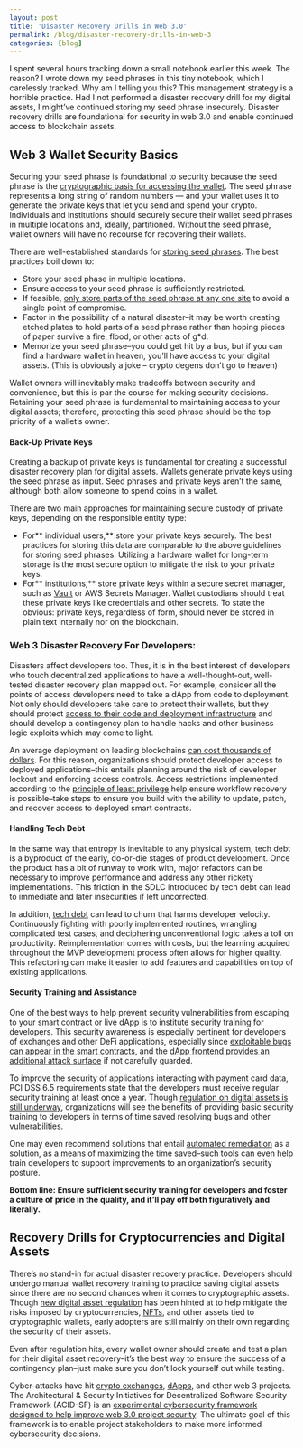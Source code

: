 ```yaml
---
layout: post
title: 'Disaster Recovery Drills in Web 3.0'
permalink: /blog/disaster-recovery-drills-in-web-3
categories: [blog]
---
```


I spent several hours tracking down a small notebook earlier this week. The reason? I wrote down my seed phrases in this tiny notebook, which I carelessly tracked. Why am I telling you this? This management strategy is a horrible practice. Had I not performed a disaster recovery drill for my digital assets, I might’ve continued storing my seed phrase insecurely. Disaster recovery drills are foundational for security in web 3.0 and enable continued access to blockchain assets. 


## Web 3 Wallet Security Basics

Securing your seed phrase is foundational to security because the seed phrase is the [cryptographic basis for accessing the wallet](https://getcoinplate.com/blog/is-a-seed-phrase-the-same-as-a-private-key-the-ultimate-guide-to-private-keys-and-recovery-seed-phrases/). The seed phrase represents a long string of random numbers — and your wallet uses it to generate the private keys that let you send and spend your crypto. Individuals and institutions should securely secure their wallet seed phrases in multiple locations and, ideally, partitioned. Without the seed phrase, wallet owners will have no recourse for recovering their wallets.

There are well-established standards for [storing seed phrases](https://www.coinbase.com/learn/crypto-basics/what-is-a-seed-phrase). The best practices boil down to:



* Store your seed phase in multiple locations.
* Ensure access to your seed phrase is sufficiently restricted.
* If feasible, [only store parts of the seed phrase at any one site](https://bitcoin.stackexchange.com/questions/60540/practical-way-to-split-a-bip39-seed-into-a-2-out-of-3-factor-auth) to avoid a single point of compromise.
* Factor in the possibility of a natural disaster–it may be worth creating etched plates to hold parts of a seed phrase rather than hoping pieces of paper survive a fire, flood, or other acts of g*d.
* Memorize your seed phrase–you could get hit by a bus, but if you can find a hardware wallet in heaven, you’ll have access to your digital assets. (This is obviously a joke – crypto degens don’t go to heaven)

Wallet owners will inevitably make tradeoffs between security and convenience, but this is par the course for making security decisions. Retaining your seed phrase is fundamental to maintaining access to your digital assets; therefore, protecting this seed phrase should be the top priority of a wallet’s owner. 


#### Back-Up Private Keys

Creating a backup of private keys is fundamental for creating a successful disaster recovery plan for digital assets. Wallets generate private keys using the seed phrase as input. Seed phrases and private keys aren’t the same, although both allow someone to spend coins in a wallet. 

There are two main approaches for maintaining secure custody of private keys, depending on the responsible entity type:



* For** individual users,** store your private keys securely. The best practices for storing this data are comparable to the above guidelines for storing seed phrases. Utilizing a hardware wallet for long-term storage is the most secure option to mitigate the risk to your private keys.
* For** institutions,** store private keys within a secure secret manager, such as [Vault](https://www.vaultproject.io/) or AWS Secrets Manager. Wallet custodians should treat these private keys like credentials and other secrets. To state the obvious: private keys, regardless of form, should never be stored in plain text internally nor on the blockchain.


### Web 3 Disaster Recovery For Developers:

Disasters affect developers too. Thus, it is in the best interest of developers who touch decentralized applications to have a well-thought-out, well-tested disaster recovery plan mapped out. For example, consider all the points of access developers need to take a dApp from code to deployment. Not only should developers take care to protect their wallets, but they should protect [access to their code and deployment infrastructure](https://www.preethikasireddy.com/post/the-architecture-of-a-web-3-0-application) and should develop a contingency plan to handle hacks and other business logic exploits which may come to light.

An average deployment on leading blockchains [can cost thousands of dollars](https://medium.com/scrappy-squirrels/estimating-smart-contract-costs-f65acf818c26). For this reason, organizations should protect developer access to deployed applications–this entails planning around the risk of developer lockout and enforcing access controls. Access restrictions implemented according to the [principle of least privilege](https://cycode.com/blog/using-the-principle-of-least-privilege-for-maximum-security/?utm_source=rss&utm_medium=rss&utm_campaign=using-the-principle-of-least-privilege-for-maximum-security) help ensure workflow recovery is possible–take steps to ensure you build with the ability to update, patch, and recover access to deployed smart contracts.


#### Handling Tech Debt

In the same way that entropy is inevitable to any physical system, tech debt is a byproduct of the early, do-or-die stages of product development. Once the product has a bit of runway to work with, major refactors can be necessary to improve performance and address any other rickety implementations. This friction in the SDLC introduced by tech debt can lead to immediate and later insecurities if left uncorrected.

In addition, [tech debt](https://en.wikipedia.org/wiki/Technical_debt) can lead to churn that harms developer velocity. Continuously fighting with poorly implemented routines, wrangling complicated test cases, and deciphering unconventional logic takes a toll on productivity. Reimplementation comes with costs, but the learning acquired throughout the MVP development process often allows for higher quality. This refactoring can make it easier to add features and capabilities on top of existing applications.


#### Security Training and Assistance

One of the best ways to help prevent security vulnerabilities from escaping to your smart contract or live dApp is to institute security training for developers. This security awareness is especially pertinent for developers of exchanges and other DeFi applications, especially since [exploitable bugs can appear in the smart contracts](https://arstechnica.com/information-technology/2021/12/hackers-drain-31-million-from-cryptocurrency-service-monox-finance/), and the [dApp frontend provides an additional attack surface](https://forkbomb.io/blog/pastejacking-smart-contracts) if not carefully guarded. 

To improve the security of applications interacting with payment card data, PCI DSS 6.5 requirements state that the developers must receive regular security training at least once a year. Though [regulation on digital assets is still underway](https://forkbomb.io/blog/crypto-executive-order-explained), organizations will see the benefits of providing basic security training to developers in terms of time saved resolving bugs and other vulnerabilities. 

One may even recommend solutions that entail [automated remediation](https://cycode.com/blog/cycode-workflows/) as a solution, as a means of maximizing the time saved–such tools can even help train developers to support improvements to an organization’s security posture.

**Bottom line: Ensure sufficient security training for developers and foster a culture of pride in the quality, and it’ll pay off both figuratively and literally.**


## Recovery Drills for Cryptocurrencies and Digital Assets

There’s no stand-in for actual disaster recovery practice. Developers should undergo manual wallet recovery training to practice saving digital assets since there are no second chances when it comes to cryptographic assets. Though [new digital asset regulation](forkbomb.io) has been hinted at to help mitigate the risks imposed by cryptocurrencies, [NFTs](https://forkbomb.io/blog/maximizing-the-benefit-and-utility-of-minting-nfts), and other assets tied to cryptographic wallets, early adopters are still mainly on their own regarding the security of their assets.

Even after regulation hits, every wallet owner should create and test a plan for their digital asset recovery–it’s the best way to ensure the success of a contingency plan–just make sure you don’t lock yourself out while testing. 

Cyber-attacks have hit [crypto exchanges](https://www.hedgewithcrypto.com/cryptocurrency-exchange-hacks/), [dApps](https://mirror.xyz/infinitesn4ke.eth/xSu1ssilKkKQocyHABHrs5CWATwJN89EwqQ1fGkeT94), and other web 3 projects. The Architectural & Security Initiatives for Decentralized Software Security Framework (ACID-SF) is an [experimental cybersecurity framework designed to help improve web 3.0 project security](https://mirror.xyz/infinitesn4ke.eth/KpvzZHbpXuQEsmz9C30dmdhI7Xv6QFZ1nxBgt12GXu8). The ultimate goal of this framework is to enable project stakeholders to make more informed cybersecurity decisions.